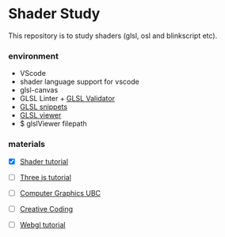 # Shader Study
This repository is to study shaders (glsl, osl and blinkscript etc).


### environment
- VScode
- shader language support for vscode
- glsl-canvas
- GLSL Linter + [GLSL Validator](https://github.com/KhronosGroup/glslang/releases/tag/master-tot)
- [GLSL snippets](https://gist.github.com/lewislepton/8b17f56baa7f1790a70284e7520f9623)
- [GLSL viewer](https://github.com/patriciogonzalezvivo/glslViewer/wiki/Compiling#e-compiling-on-macos)
- $ glslViewer filepath

### materials
- [x] [Shader tutorial](https://www.youtube.com/playlist?list=PL4neAtv21WOmIrTrkNO3xCyrxg4LKkrF7)

- [ ] [Three js tutorial](https://www.youtube.com/playlist?list=PLRtjMdoYXLf6mvjCmrltvsD0j12ZQDMfE)
- [ ] [Computer Graphics UBC](https://www.youtube.com/playlist?list=PLWwvLH0l25RwwBUPgvlPJQZAY5KAnJjPZ)
- [ ] [Creative Coding](https://www.youtube.com/playlist?list=PLGf_tBShGSDNGHhFBT4pKFRMpiBrZJXCm)
- [ ] [Webgl tutorial](https://www.youtube.com/playlist?list=PLjcVFFANLS5zH_PeKC6I8p0Pt1hzph_rt)

